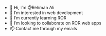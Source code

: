 - 👋 Hi, I’m @Rehman Ali
- 👀 I’m interested in web development 
- 🌱 I’m currently learning ROR
- 💞️ I’m looking to collaborate on ROR web apps
- 📫 Contact me through my emails

<!---
RehmanDevsinc/RehmanDevsinc is a ✨ special ✨ repository because its `README.md` (this file) appears on your GitHub profile.
You can click the Preview link to take a look at your changes.
--->
